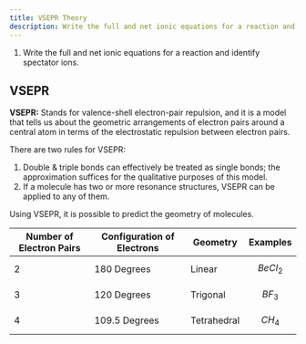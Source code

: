 ```yaml
---
title: VSEPR Theory
description: Write the full and net ionic equations for a reaction and identify spectator ions.
---
```

1.  Write the full and net ionic equations for a reaction and identify spectator ions.

## VSEPR

**VSEPR:** Stands for valence-shell electron-pair repulsion, and it is a model that tells us about the geometric arrangements of electron pairs around a central atom in terms of the electrostatic repulsion between electron pairs.

There are two rules for VSEPR:
1. Double & triple bonds can effectively be treated as single bonds; the approximation suffices for the qualitative purposes of this model.
2. If a molecule has two or more resonance structures, VSEPR can be applied to any of them.

Using VSEPR, it is possible to predict the geometry of molecules.

| Number of Electron Pairs | Configuration of Electrons | Geometry | Examples |
| ---------------------- | -------------| -------------| ------------|
| 2 | 180 Degrees | Linear | $$BeCl_2$$|
| 3 | 120 Degrees | Trigonal | $$BF_3$$|
| 4 | 109.5 Degrees | Tetrahedral | $$CH_4$$|